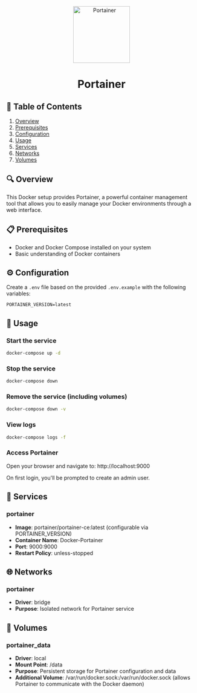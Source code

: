<div align="center">
  <img src="https://www.portainer.io/hubfs/portainer-logo-black.svg" alt="Portainer" width="150" />
  <h1><b>Portainer</b></h1>
</div>

## 📑 Table of Contents
1. [Overview](#overview)
2. [Prerequisites](#prerequisites)
3. [Configuration](#configuration)
4. [Usage](#usage)
5. [Services](#services)
6. [Networks](#networks)
7. [Volumes](#volumes)

## 🔍 Overview
This Docker setup provides Portainer, a powerful container management tool that allows you to easily manage your Docker environments through a web interface.

## 📋 Prerequisites
- Docker and Docker Compose installed on your system
- Basic understanding of Docker containers

## ⚙️ Configuration
Create a `.env` file based on the provided `.env.example` with the following variables:

```
PORTAINER_VERSION=latest
```

## 🚀 Usage

### Start the service
```bash
docker-compose up -d
```

### Stop the service
```bash
docker-compose down
```

### Remove the service (including volumes)
```bash
docker-compose down -v
```

### View logs
```bash
docker-compose logs -f
```

### Access Portainer
Open your browser and navigate to: http://localhost:9000

On first login, you'll be prompted to create an admin user.

## 🔧 Services

### portainer
- **Image**: portainer/portainer-ce:latest (configurable via PORTAINER_VERSION)
- **Container Name**: Docker-Portainer
- **Port**: 9000:9000
- **Restart Policy**: unless-stopped

## 🌐 Networks

### portainer
- **Driver**: bridge
- **Purpose**: Isolated network for Portainer service

## 💾 Volumes

### portainer_data
- **Driver**: local
- **Mount Point**: /data
- **Purpose**: Persistent storage for Portainer configuration and data
- **Additional Volume**: /var/run/docker.sock:/var/run/docker.sock (allows Portainer to communicate with the Docker daemon)
